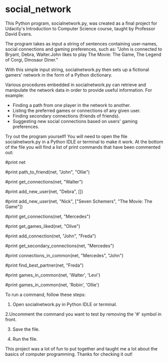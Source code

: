 social_network
==============
This Python program, socialnetwork.py, was created as a final project for Udacity's Introduction to Computer Science course, taught by Professor David Evans.

The program takes as input a string of sentences containing user-names, social connections and gaming preferences, such as: "John is connected to Bryant, Debra, Walter.John likes to play The Movie: The Game, The Legend of Corgi, Dinosaur Diner."

With this simple input string, socialnetwork.py then sets up a fictional gamers' network in the form of a Python dictionary.

Various procedures embedded in socialnetwork.py can retrieve and manipulate the network data in order to provide useful information. For example:
- Finding a path from one player in the network to another.
- Listing the preferred games or connections of any given user.
- Finding secondary connections (friends of friends).
- Suggesting new social connections based on users' gaming preferences.

Try out the program yourself! You will need to open the file socialnetwork.py in a Python IDLE or terminal to make it work. At the bottom of the file you will find a list of print commands that have been commented out:

\#print net

\#print path_to_friend(net, "John", "Ollie")

\#print get_connections(net, "Walter")

\#print add_new_user(net, "Debra", []) 

\#print add_new_user(net, "Nick", ["Seven Schemers", "The Movie: The Game"])

\#print get_connections(net, "Mercedes")

\#print get_games_liked(net, "Olive")

\#print add_connection(net, "John", "Freda")

\#print get_secondary_connections(net, "Mercedes")

\#print connections_in_common(net, "Mercedes", "John")

\#print find_best_partner(net, "Freda")

\#print games_in_common(net, 'Walter', 'Levi')

\#print games_in_common(net, 'Robin', 'Ollie')


To run a command, follow these steps:

1. Open socialnetwork.py in Python IDLE or terminal.

2.Uncomment the command you want to test by removing the '#' symbol in front.

3. Save the file.

4. Run the file.

This project was a lot of fun to put together and taught me a lot about the basics of computer programming. Thanks for checking it out!


